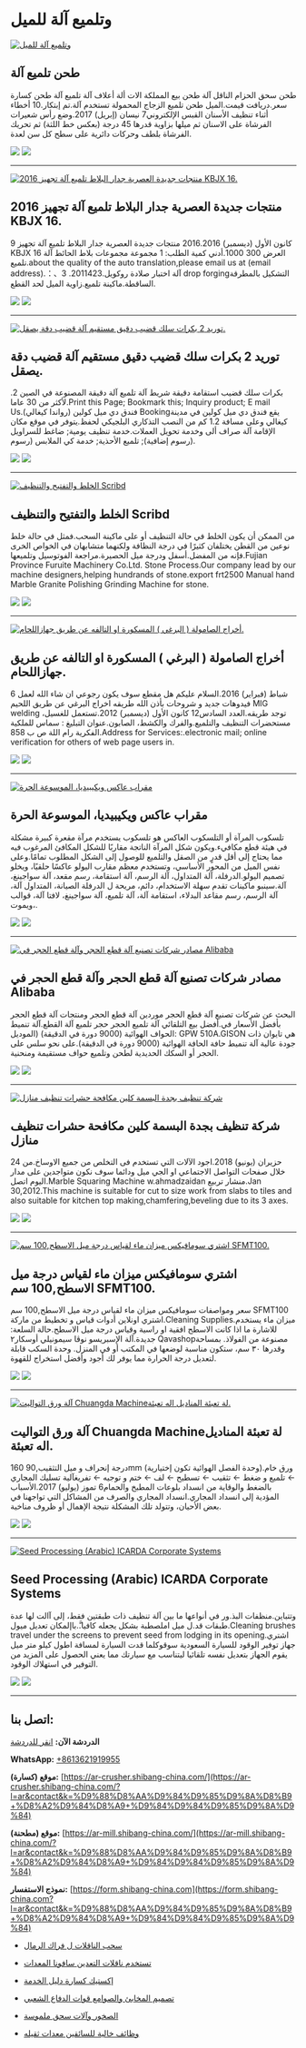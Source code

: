 # وتلميع آلة للميل

<a href="https://swt.shibang-china.com/?l=ar&img&k=%D9%88%D8%AA%D9%84%D9%85%D9%8A%D8%B9+%D8%A2%D9%84%D8%A9+%D9%84%D9%84%D9%85%D9%8A%D9%84" target="_blank">![وتلميع آلة للميل](http://static.shibang-china.com/all-800x300/844.jpg)</a>

## طحن تلميع آلة
طحن سحق الحزام الناقل آلة طحن بيع المملكة الات ألة أعلاف آلة تلميع آلة طحن كسارة سعر.دریافت قیمت.الميل طحن تلميع الزجاج المحمولة تستخدم آلة.تم إبتكار.10 أخطاء أثناء تنظيف الأسنان القبس الإلكتروني7 نيسان (إبريل) 2017.وضع رأس شعيرات الفرشاة على الاسنان ثم ميلها بزاوية قدرها 45 درجة (بعكس خط اللثة) ثم تحريك الفرشاة بلطف وحركات دائرية على سطح كل سن لعدة.


<a href="https://whatsapp.shibangsoft.com/WhatsApp.php" target="_blank" title="WhatsApp">![](http://static.shibang-china.com/icon/whatsapp.png)</a> <a href="https://swt.shibang-china.com/?l=ar&icon&k=%D9%88%D8%AA%D9%84%D9%85%D9%8A%D8%B9+%D8%A2%D9%84%D8%A9+%D9%84%D9%84%D9%85%D9%8A%D9%84" target="_blank">![](http://static.shibang-china.com/icon/chat-ar.png)</a>

---

<a href="https://swt.shibang-china.com/?l=ar&img&k=%D9%88%D8%AA%D9%84%D9%85%D9%8A%D8%B9+%D8%A2%D9%84%D8%A9+%D9%84%D9%84%D9%85%D9%8A%D9%84" target="_blank">![2016 منتجات جديدة العصرية جدار البلاط تلميع آلة تجهيز KBJX 16.](http://static.shibang-china.com/all-800x300/1051.jpg)</a>

## 2016 منتجات جديدة العصرية جدار البلاط تلميع آلة تجهيز KBJX 16.
9 كانون الأول (ديسمبر) 2016.2016 منتجات جديدة العصرية جدار البلاط تلميع آلة تجهيز KBJX 16 العرض 300 1000.أدني كمية الطلب: 1 مجموعة مجموعات بلاط الحائط آلة تلميع.about the quality of the auto translation,please email us at (email address).：、3 .2011423.آلة اختبار صلادة روكويل drop forgingالتشكيل بالمطرقة الساقطة.ماكينة تلميع.زاوية الميل لحد القطع.


<a href="https://whatsapp.shibangsoft.com/WhatsApp.php" target="_blank" title="WhatsApp">![](http://static.shibang-china.com/icon/whatsapp.png)</a> <a href="https://swt.shibang-china.com/?l=ar&icon&k=%D9%88%D8%AA%D9%84%D9%85%D9%8A%D8%B9+%D8%A2%D9%84%D8%A9+%D9%84%D9%84%D9%85%D9%8A%D9%84" target="_blank">![](http://static.shibang-china.com/icon/chat-ar.png)</a>

---

<a href="https://swt.shibang-china.com/?l=ar&img&k=%D9%88%D8%AA%D9%84%D9%85%D9%8A%D8%B9+%D8%A2%D9%84%D8%A9+%D9%84%D9%84%D9%85%D9%8A%D9%84" target="_blank">![توريد 2 بكرات سلك قضيب دقيق مستقيم آلة قضيب دقة يصقل.](http://static.shibang-china.com/all-800x300/549.jpg)</a>

## توريد 2 بكرات سلك قضيب دقيق مستقيم آلة قضيب دقة يصقل.
.2 بكرات سلك قضيب استقامة دقيقة شريط آلة تلميع آلة دقيقة المصنوعة في الصين لأكثر من 30 عاما.Print this Page; Bookmark this; Inquiry product; E mail Us.فندق دي ميل كولين (رواندا كيغالي) Bookingيقع فندق دي ميل كولين في مدينة كيغالي وعلى مسافة 1.2 كم من النصب التذكاري البلجيكي لحفظ.يتوفر في موقع مكان الإقامة آلة صراف ألى وخدمة تحويل العملات.خدمة تنظيف يومية; ضاغط للسراويل (رسوم إضافية); تلميع الأحذية; خدمة كي الملابس (رسوم.


<a href="https://whatsapp.shibangsoft.com/WhatsApp.php" target="_blank" title="WhatsApp">![](http://static.shibang-china.com/icon/whatsapp.png)</a> <a href="https://swt.shibang-china.com/?l=ar&icon&k=%D9%88%D8%AA%D9%84%D9%85%D9%8A%D8%B9+%D8%A2%D9%84%D8%A9+%D9%84%D9%84%D9%85%D9%8A%D9%84" target="_blank">![](http://static.shibang-china.com/icon/chat-ar.png)</a>

---

<a href="https://swt.shibang-china.com/?l=ar&img&k=%D9%88%D8%AA%D9%84%D9%85%D9%8A%D8%B9+%D8%A2%D9%84%D8%A9+%D9%84%D9%84%D9%85%D9%8A%D9%84" target="_blank">![الخلط والتفتيح والتنظيف Scribd](http://static.shibang-china.com/all-800x300/707.jpg)</a>

## الخلط والتفتيح والتنظيف Scribd
من الممكن أن يكون الخلط في حالة التنظيف أو على ماكينة السحب.فمثل في حالة خلط نوعين من القطن يختلفان كثيرًا في درجة النظافة ولكنهما متشابهان في الخواص الخرى فإنه من المفضل.أسفل ودرجة ميل الحصيرة.مراجعة الفوتوسيل وتلميعها.Fujian Province Furuite Machinery Co.Ltd. Stone Process.Our company lead by our machine designers,helping hundrands of stone.export frt2500 Manual hand Marble Granite Polishing Grinding Machine for stone.


<a href="https://whatsapp.shibangsoft.com/WhatsApp.php" target="_blank" title="WhatsApp">![](http://static.shibang-china.com/icon/whatsapp.png)</a> <a href="https://swt.shibang-china.com/?l=ar&icon&k=%D9%88%D8%AA%D9%84%D9%85%D9%8A%D8%B9+%D8%A2%D9%84%D8%A9+%D9%84%D9%84%D9%85%D9%8A%D9%84" target="_blank">![](http://static.shibang-china.com/icon/chat-ar.png)</a>

---

<a href="https://swt.shibang-china.com/?l=ar&img&k=%D9%88%D8%AA%D9%84%D9%85%D9%8A%D8%B9+%D8%A2%D9%84%D8%A9+%D9%84%D9%84%D9%85%D9%8A%D9%84" target="_blank">![أخراج الصامولة ( البرغي ) المسكورة او التالفه عن طريق جهازاللحام.](http://static.shibang-china.com/all-800x300/576.jpg)</a>

## أخراج الصامولة ( البرغي ) المسكورة او التالفه عن طريق جهازاللحام.
6 شباط (فبراير) 2016.السلام عليكم هل مقطع سوف يكون رجوعي ان شاء الله لعمل فيدوهات جديد و شروحات بأذن الله طريقه اخراج البرغي عن طريق اللحيم MIG welding توجد طريقه.العدد السادس12 كانون الأول (ديسمبر) 2012.تستعمل للغسيل، مستحضرات التنظيف والتلميع.والفرك والكشط، الصابون.عنوان التبليغ : سماس للملكية الفكرية رام اللة ص ب 858.Address for Services:.electronic mail; online verification for others of web page users in.


<a href="https://whatsapp.shibangsoft.com/WhatsApp.php" target="_blank" title="WhatsApp">![](http://static.shibang-china.com/icon/whatsapp.png)</a> <a href="https://swt.shibang-china.com/?l=ar&icon&k=%D9%88%D8%AA%D9%84%D9%85%D9%8A%D8%B9+%D8%A2%D9%84%D8%A9+%D9%84%D9%84%D9%85%D9%8A%D9%84" target="_blank">![](http://static.shibang-china.com/icon/chat-ar.png)</a>

---

<a href="https://swt.shibang-china.com/?l=ar&img&k=%D9%88%D8%AA%D9%84%D9%85%D9%8A%D8%B9+%D8%A2%D9%84%D8%A9+%D9%84%D9%84%D9%85%D9%8A%D9%84" target="_blank">![مقراب عاكس ويكيبيديا، الموسوعة الحرة](http://static.shibang-china.com/all-800x300/450.jpg)</a>

## مقراب عاكس ويكيبيديا، الموسوعة الحرة
تلسكوب المرآة أو التلسكوب العاكس هو تلسكوب يستخدم مرآة مقعرة كبيرة مشكلة في هيئة قطع مكافيء.ويكون شكل المرآة الناتجة مقاربًا للشكل المكافئ المرغوب فيه مما يحتاج إلى أقل قدرٍ من الصقل والتلميع للوصول إلى الشكل المطلوب تمامًا.وعلى نفس الميل من المحور الأساسي، وتستخدم معظم مقارب اليولو عاكسًا حلقيًا، ويخلو تصميم اليولو.الدرفلة، آلة المتداول، آلة الرسم، آلة استقامة، رسم مقعد، آلة سواجينغ، آلة.سينبو ماكينات تقدم سهلة الاستخدام، دائم، مريحة ل الدرفلة الصيانة، المتداول آلة، آلة الرسم، رسم مقاعد البدلاء، استقامة آلة، آلة تلميع، آلة سواجينغ، لافتا آلة، قوالب ويموت،.


<a href="https://whatsapp.shibangsoft.com/WhatsApp.php" target="_blank" title="WhatsApp">![](http://static.shibang-china.com/icon/whatsapp.png)</a> <a href="https://swt.shibang-china.com/?l=ar&icon&k=%D9%88%D8%AA%D9%84%D9%85%D9%8A%D8%B9+%D8%A2%D9%84%D8%A9+%D9%84%D9%84%D9%85%D9%8A%D9%84" target="_blank">![](http://static.shibang-china.com/icon/chat-ar.png)</a>

---

<a href="https://swt.shibang-china.com/?l=ar&img&k=%D9%88%D8%AA%D9%84%D9%85%D9%8A%D8%B9+%D8%A2%D9%84%D8%A9+%D9%84%D9%84%D9%85%D9%8A%D9%84" target="_blank">![مصادر شركات تصنيع آلة قطع الحجر وآلة قطع الحجر في Alibaba](http://static.shibang-china.com/all-800x300/264.jpg)</a>

## مصادر شركات تصنيع آلة قطع الحجر وآلة قطع الحجر في Alibaba
البحث عن شركات تصنيع آلة قطع الحجر موردين آلة قطع الحجر ومنتجات آلة قطع الحجر بأفضل الأسعار في.أفضل بيع التلقائي آلة تلميع الحجر حجر تلميع آلة القطع.آلة تنميط الحواف الهوائية (9000 دورة في الدقيقة) (الموديل: GPW 510A.GISON هي تايوان ذات جودة عالية آلة تنميط حافة الحافة الهوائية (9000 دورة في الدقيقة).على نحو سلس على الحجر أو السكك الحديدية لطحن وتلميع حواف مستقيمة ومنحنية.


<a href="https://whatsapp.shibangsoft.com/WhatsApp.php" target="_blank" title="WhatsApp">![](http://static.shibang-china.com/icon/whatsapp.png)</a> <a href="https://swt.shibang-china.com/?l=ar&icon&k=%D9%88%D8%AA%D9%84%D9%85%D9%8A%D8%B9+%D8%A2%D9%84%D8%A9+%D9%84%D9%84%D9%85%D9%8A%D9%84" target="_blank">![](http://static.shibang-china.com/icon/chat-ar.png)</a>

---

<a href="https://swt.shibang-china.com/?l=ar&img&k=%D9%88%D8%AA%D9%84%D9%85%D9%8A%D8%B9+%D8%A2%D9%84%D8%A9+%D9%84%D9%84%D9%85%D9%8A%D9%84" target="_blank">![شركة تنظيف بجدة البسمة كلين مكافحة حشرات تنظيف منازل](http://static.shibang-china.com/all-800x300/334.jpg)</a>

## شركة تنظيف بجدة البسمة كلين مكافحة حشرات تنظيف منازل
24 حزيران (يونيو) 2018.اجود الآلات التي تستخدم فى التخلص من جميع الاوساخ.من خلال صفحات التواصل الاجتماعي او الجي ميل ودائما سوف نكون متواجدين على مدار اليوم اتصل.Marble Squaring Machine w.ahmadzaidan منشار تربيع.Jan 30,2012.This machine is suitable for cut to size work from slabs to tiles and also suitable for kitchen top making,chamfering,beveling due to its 3 axes.


<a href="https://whatsapp.shibangsoft.com/WhatsApp.php" target="_blank" title="WhatsApp">![](http://static.shibang-china.com/icon/whatsapp.png)</a> <a href="https://swt.shibang-china.com/?l=ar&icon&k=%D9%88%D8%AA%D9%84%D9%85%D9%8A%D8%B9+%D8%A2%D9%84%D8%A9+%D9%84%D9%84%D9%85%D9%8A%D9%84" target="_blank">![](http://static.shibang-china.com/icon/chat-ar.png)</a>

---

<a href="https://swt.shibang-china.com/?l=ar&img&k=%D9%88%D8%AA%D9%84%D9%85%D9%8A%D8%B9+%D8%A2%D9%84%D8%A9+%D9%84%D9%84%D9%85%D9%8A%D9%84" target="_blank">![اشتري سومافيكس ميزان ماء لقياس درجة ميل الاسطح,100 سم SFMT100.](http://static.shibang-china.com/all-800x300/80.jpg)</a>

## اشتري سومافيكس ميزان ماء لقياس درجة ميل الاسطح,100 سم SFMT100.
سعر ومواصفات سومافيكس ميزان ماء لقياس درجة ميل الاسطح,100 سم SFMT100 اشتري اونلاين أدوات قياس و تخطيط من ماركة.Cleaning Supplies.ميزان ماء يستخدم للاشارة ما اذا كانت الاسطح افقية او راسية وقياس درجة ميل الاسطح.حالة السلعة: جديدة.آلة الإسبريسو نوڤا سيمونيلي أوسكار٢ Qavashopمصنوعة من الفولاذ. بمساحة وقدرها ٣٠ سم، ستكون مناسبة لوضعها في المكتب أو في المنزل. وحدة السكب قابلة لتعديل درجة الحرارة مما يوفر لك أجود وأفضل استخراج للقهوة.


<a href="https://whatsapp.shibangsoft.com/WhatsApp.php" target="_blank" title="WhatsApp">![](http://static.shibang-china.com/icon/whatsapp.png)</a> <a href="https://swt.shibang-china.com/?l=ar&icon&k=%D9%88%D8%AA%D9%84%D9%85%D9%8A%D8%B9+%D8%A2%D9%84%D8%A9+%D9%84%D9%84%D9%85%D9%8A%D9%84" target="_blank">![](http://static.shibang-china.com/icon/chat-ar.png)</a>

---

<a href="https://swt.shibang-china.com/?l=ar&img&k=%D9%88%D8%AA%D9%84%D9%85%D9%8A%D8%B9+%D8%A2%D9%84%D8%A9+%D9%84%D9%84%D9%85%D9%8A%D9%84" target="_blank">![آلة ورق التواليت Chuangda Machineلة تعبئة المناديل اله تعبئة.](http://static.shibang-china.com/all-800x300/882.jpg)</a>

## آلة ورق التواليت Chuangda Machineلة تعبئة المناديل اله تعبئة.
درجة إنحراف و ميل التثقيب,90 160mm (وحدة الفصل الهوائية تكون إختيارية).ورق خام ← تلميع و ضغط ← تثقيب ← تسطيح ← لف ← ختم و توجيه ← تفريغآلية تسليك المجاري بالضغط والوقاية من انسداد بلوعات المطبخ والحمام6 تموز (يوليو) 2017.الأسباب المؤدية إلى انسداد المجاري.انسداد المجاري والصرف من المشاكل التي تواجهنا في بعض الأحيان، وتتولد تلك المشكلة نتيجة الإهمال أو ظروف مناخية.


<a href="https://whatsapp.shibangsoft.com/WhatsApp.php" target="_blank" title="WhatsApp">![](http://static.shibang-china.com/icon/whatsapp.png)</a> <a href="https://swt.shibang-china.com/?l=ar&icon&k=%D9%88%D8%AA%D9%84%D9%85%D9%8A%D8%B9+%D8%A2%D9%84%D8%A9+%D9%84%D9%84%D9%85%D9%8A%D9%84" target="_blank">![](http://static.shibang-china.com/icon/chat-ar.png)</a>

---

<a href="https://swt.shibang-china.com/?l=ar&img&k=%D9%88%D8%AA%D9%84%D9%85%D9%8A%D8%B9+%D8%A2%D9%84%D8%A9+%D9%84%D9%84%D9%85%D9%8A%D9%84" target="_blank">![Seed Processing (Arabic) ICARDA Corporate Systems](http://static.shibang-china.com/all-800x300/1197.jpg)</a>

## Seed Processing (Arabic) ICARDA Corporate Systems
وتتباين.منظفات البذ.ور في أنواعها ما بين آلة تنظيف ذات طبقتين فقط، إلى آالت لها عدة طبقات قد.ل ميل املصطبة بشكل يجعله كافيا.َّ.باإلمكان تعديل ميول.Cleaning brushes travel under the screens to prevent seed from lodging in its opening.اشتري جهاز توفير الوقود للسيارة السعودية سوقوكلما قدت السيارة لمسافة اطول كيلو متر ميل يقوم الجهاز بتعديل نفسه تلقائيا ليتناسب مع سيارتك مما يعني الحصول على المزيد من التوفير في استهلاك الوقود.


<a href="https://whatsapp.shibangsoft.com/WhatsApp.php" target="_blank" title="WhatsApp">![](http://static.shibang-china.com/icon/whatsapp.png)</a> <a href="https://swt.shibang-china.com/?l=ar&icon&k=%D9%88%D8%AA%D9%84%D9%85%D9%8A%D8%B9+%D8%A2%D9%84%D8%A9+%D9%84%D9%84%D9%85%D9%8A%D9%84" target="_blank">![](http://static.shibang-china.com/icon/chat-ar.png)</a>

---
## اتصل بنا:

**الدردشة الآن:** [انقر للدردشة](https://swt.shibang-china.com?l=ar&contact&k=%D9%88%D8%AA%D9%84%D9%85%D9%8A%D8%B9+%D8%A2%D9%84%D8%A9+%D9%84%D9%84%D9%85%D9%8A%D9%84)

**WhatsApp:**  [+8613621919955](https://whatsapp.shibangsoft.com/WhatsApp.php)

**موقع (كسارة):** [https://ar-crusher.shibang-china.com/](https://ar-crusher.shibang-china.com/?l=ar&contact&k=%D9%88%D8%AA%D9%84%D9%85%D9%8A%D8%B9+%D8%A2%D9%84%D8%A9+%D9%84%D9%84%D9%85%D9%8A%D9%84)

**موقع (مطحنة):** [https://ar-mill.shibang-china.com/](https://ar-mill.shibang-china.com/?l=ar&contact&k=%D9%88%D8%AA%D9%84%D9%85%D9%8A%D8%B9+%D8%A2%D9%84%D8%A9+%D9%84%D9%84%D9%85%D9%8A%D9%84)

**نموذج الاستفسار:** [https://form.shibang-china.com](https://form.shibang-china.com?l=ar&contact&k=%D9%88%D8%AA%D9%84%D9%85%D9%8A%D8%B9+%D8%A2%D9%84%D8%A9+%D9%84%D9%84%D9%85%D9%8A%D9%84)

* [سحب الناقلات ل فراك الرمال](../32/%D8%B3%D8%AD%D8%A8%20%D8%A7%D9%84%D9%86%D8%A7%D9%82%D9%84%D8%A7%D8%AA%20%D9%84%20%D9%81%D8%B1%D8%A7%D9%83%20%D8%A7%D9%84%D8%B1%D9%85%D8%A7%D9%84.md)

* [تستخدم ناقلات التعدين سافونا المعدات](../34/%D8%AA%D8%B3%D8%AA%D8%AE%D8%AF%D9%85%20%D9%86%D8%A7%D9%82%D9%84%D8%A7%D8%AA%20%D8%A7%D9%84%D8%AA%D8%B9%D8%AF%D9%8A%D9%86%20%D8%B3%D8%A7%D9%81%D9%88%D9%86%D8%A7%20%D8%A7%D9%84%D9%85%D8%B9%D8%AF%D8%A7%D8%AA.md)

* [إكستيك كسارة دليل الخدمة](../34/%D8%A5%D9%83%D8%B3%D8%AA%D9%8A%D9%83%20%D9%83%D8%B3%D8%A7%D8%B1%D8%A9%20%D8%AF%D9%84%D9%8A%D9%84%20%D8%A7%D9%84%D8%AE%D8%AF%D9%85%D8%A9.md)

* [تصميم المخابئ والصوامع قوات الدفاع الشعبي](../33/%D8%AA%D8%B5%D9%85%D9%8A%D9%85%20%D8%A7%D9%84%D9%85%D8%AE%D8%A7%D8%A8%D8%A6%20%D9%88%D8%A7%D9%84%D8%B5%D9%88%D8%A7%D9%85%D8%B9%20%D9%82%D9%88%D8%A7%D8%AA%20%D8%A7%D9%84%D8%AF%D9%81%D8%A7%D8%B9%20%D8%A7%D9%84%D8%B4%D8%B9%D8%A8%D9%8A.md)

* [الصخور وآلات سحق ملموسة](../33/%D8%A7%D9%84%D8%B5%D8%AE%D9%88%D8%B1%20%D9%88%D8%A2%D9%84%D8%A7%D8%AA%20%D8%B3%D8%AD%D9%82%20%D9%85%D9%84%D9%85%D9%88%D8%B3%D8%A9.md)

* [وظائف خالية للسائقين معدات ثقيله](../31/%D9%88%D8%B8%D8%A7%D8%A6%D9%81%20%D8%AE%D8%A7%D9%84%D9%8A%D8%A9%20%D9%84%D9%84%D8%B3%D8%A7%D8%A6%D9%82%D9%8A%D9%86%20%D9%85%D8%B9%D8%AF%D8%A7%D8%AA%20%D8%AB%D9%82%D9%8A%D9%84%D9%87.md)